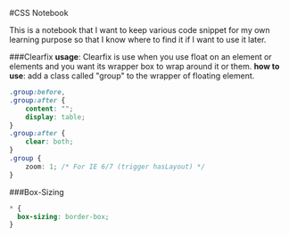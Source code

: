 #CSS Notebook

This is a notebook that I want to keep various code snippet for my own learning purpose so that I know where to find it if I want to use it later.

###Clearfix
**usage**: Clearfix is use when you use float on an element or elements and you want its wrapper box to wrap around it or them.
**how to use**: add a class called "group" to the wrapper of floating element.
```css
.group:before,
.group:after {
    content: "";
    display: table;
} 
.group:after {
    clear: both;
}
.group {
    zoom: 1; /* For IE 6/7 (trigger hasLayout) */
}
```

###Box-Sizing
```css
* {
  box-sizing: border-box;
}
```